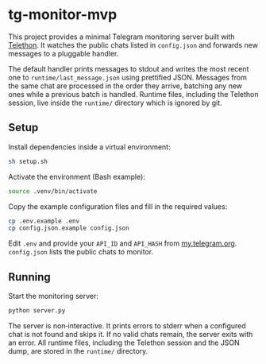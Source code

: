 # tg-monitor-mvp

This project provides a minimal Telegram monitoring server built with [Telethon](https://github.com/LonamiWebs/Telethon). It watches the public chats listed in `config.json` and forwards new messages to a pluggable handler.

The default handler prints messages to stdout and writes the most recent one to
`runtime/last_message.json` using prettified JSON. Messages from the same chat
are processed in the order they arrive, batching any new ones while a previous
batch is handled. Runtime files, including the Telethon session, live inside the
`runtime/` directory which is ignored by git.

## Setup

Install dependencies inside a virtual environment:

```sh
sh setup.sh
```

Activate the environment (Bash example):

```sh
source .venv/bin/activate
```

Copy the example configuration files and fill in the required values:

```sh
cp .env.example .env
cp config.json.example config.json
```

Edit `.env` and provide your `API_ID` and `API_HASH` from [my.telegram.org](https://my.telegram.org). `config.json` lists the public chats to monitor.

## Running

Start the monitoring server:

```sh
python server.py
```

The server is non‑interactive. It prints errors to stderr when a configured chat is not found and skips it. If no valid chats remain, the server exits with an error.
All runtime files, including the Telethon session and the JSON dump, are stored in the `runtime/` directory.
